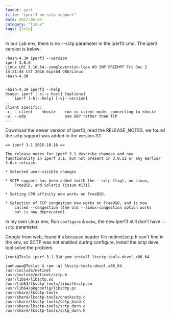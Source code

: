 ```yaml
---
layout: post
title: "iperf3 no sctp support"
date: 2017-06-05
category: "linux" 
tags: [sctp]
---
```


In our Lab env, there is no --sctp parameter in the iperf3 cmd. The iper3
version is below:

    -bash-4.3# iperf3 --version
    iperf 3.0.6
    Linux LRC 3.10.64--sampleversion-lcpa #9 SMP PREEMPT Fri Dec 2 14:21:44 CST 2016 mips64 GNU/Linux
    -bash-4.3# 


    -bash-4.3# iperf3 --help   
    Usage: iperf [-s|-c host] [options]
        iperf [-h|--help] [-v|--version]
    ...
    Client specific:
    -c, --client    <host>    run in client mode, connecting to <host>
    -u, --udp                 use UDP rather than TCP
    ...

Download the newer version of iperf3, read the RELEASE_NOTES, we found the sctp support was added in the version 3.1.

    == iperf 3.1 2015-10-16 ==

    The release notes for iperf 3.1 describe changes and new
    functionality in iperf 3.1, but not present in 3.0.11 or any earlier
    3.0.x release.

    * Selected user-visible changes

    * SCTP support has been added (with the --sctp flag), on Linux,
        FreeBSD, and Solaris (issue #131).

    * Setting CPU affinity now works on FreeBSD.

    * Selection of TCP congestion now works on FreeBSD, and is now
        called --congestion (the old --linux-congestion option works
        but is now deprecated).

In my own Linux env, Run `configure` & `make`, the  new iperf3 still don't have `--sctp` parameter. 

Google from web, found it's because header file netinet/sctp.h can't find in
the env, so SCTP was not enabled during configure, install the sctp devel tool solve the
problem. 

    [root@Tesla iperf-3.1.3]# yum install lksctp-tools-devel.x86_64

    junhuawa@Tesla: $ rpm -ql lksctp-tools-devel.x86_64
    /usr/include/netinet
    /usr/include/netinet/sctp.h
    /usr/lib64/libsctp.so
    /usr/lib64/lksctp-tools/libwithsctp.so
    /usr/lib64/pkgconfig/libsctp.pc
    /usr/share/lksctp-tools
    /usr/share/lksctp-tools/checksctp.c
    /usr/share/lksctp-tools/sctp_bind.c
    /usr/share/lksctp-tools/sctp_darn.c
    /usr/share/lksctp-tools/sctp_darn.h





